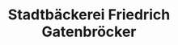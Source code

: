 ---
title: "Stadtbäckerei Friedrich Gatenbröcker"
url: /gladbeck/stadtbaeckerei-friedrich-gatenbroecker/
shop: Bäckerei
---